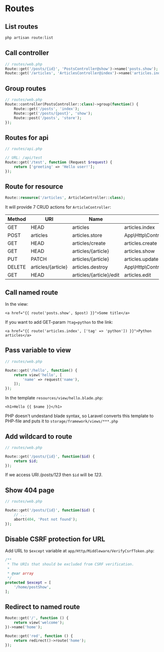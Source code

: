 # Routes

## List routes

```bash
php artisan route:list
```

## Call controller

```php
// routes/web.php
Route::get('/posts/{id}', 'PostsController@show')->name('posts.show');
Route::get('/articles', 'ArticlesController@index')->name('articles.index');
```

## Group routes

```php
// routes/web.php
Route::controller(PostsController::class)->group(function() {
    Route::get('/posts', 'index');
    Route::get('/posts/{post}', 'show');
    Route::post('/posts', 'store');
});
```

## Routes for api

```php
// routes/api.php

// URL: /api/test
Route::get('/test', function (Request $request) {
    return ['greeting' => 'Hello user!'];
});
```

## Route for resource

```php
Route::resource('/articles', ArticleController::class);
```
It will provide 7 CRUD actions for `ArticleController`:


| Method    | URI                     | Name             | Action                                         | Middleware   |
|-----------|-------------------------|------------------|------------------------------------------------|--------------|
| GET|HEAD  | articles                | articles.index   | App\Http\Controllers\ArticleController@index   | web          |
| POST      | articles                | articles.store   | App\Http\Controllers\ArticleController@store   | web          |
| GET|HEAD  | articles/create         | articles.create  | App\Http\Controllers\ArticleController@create  | web          |
| GET|HEAD  | articles/{article}      | articles.show    | App\Http\Controllers\ArticleController@show    | web          |
| PUT|PATCH | articles/{article}      | articles.update  | App\Http\Controllers\ArticleController@update  | web          |
| DELETE    | articles/{article}      | articles.destroy | App\Http\Controllers\ArticleController@destroy | web          |
| GET|HEAD  | articles/{article}/edit | articles.edit    | App\Http\Controllers\ArticleController@edit    | web          |


## Call named route

In the view:

```blade
<a href="{{ route('posts.show', $post) }}">Some title</a>
```

If you want to add GET-param `?tag=python` to the link:

```blade
<a href="{{ route('articles.index', ['tag' => 'python']) }}">Python articles</a>
```

## Pass variable to view

```php
// routes/web.php

Route::get('/hello', function() {
    return view('hello', [
        'name' => request('name'),
    ]);
});
```

In the template `resources/view/hello.blade.php`:

```
<h1>Hello {{ $name }}</h1>
```

PHP doesn't undestand blade syntax, so Laravel converts 
this template to PHP-file and puts it to `storage/framework/views/***.php`

## Add wildcard to route

```php
// routes/web.php

Route::get('/posts/{id}', function($id) {
    return $id;
});
```
If we access URI */posts/123* then `$id` will be *123*.

## Show 404 page

```php
// routes/web.php

Route::get('/posts/{id}', function($id) {
    // ...
    abort(404, 'Post not found');
});
```

## Disable CSRF protection for URL

Add URL to `$except` variable at `app/Http/Middleware/VerifyCsrfToken.php`:

```php
/**
 * The URIs that should be excluded from CSRF verification.
 *
 * @var array
 */
protected $except = [
    '/home/postShow',
];
```

## Redirect to named route

```php
Route::get('/', function () {
    return view('welcome');
})->name('home');

Route::get('red', function () {
    return redirect()->route('home');
});
```
